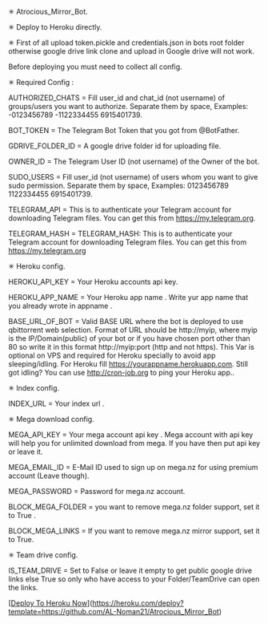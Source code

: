 ✳ Atrocious_Mirror_Bot.

✳ Deploy to Heroku directly.

✳ First of all upload token.pickle and credentials.json in bots root folder otherwise google drive link clone and upload in Google drive will not work.

Before deploying you must need to collect all config.

✳ Required Config :

AUTHORIZED_CHATS = Fill user_id and chat_id (not username) of groups/users you want to authorize. Separate them by space, Examples: -0123456789 -1122334455 6915401739.

BOT_TOKEN = The Telegram Bot Token that you got from @BotFather.

GDRIVE_FOLDER_ID = A google drive folder id for uploading file.

OWNER_ID = The Telegram User ID (not username) of the Owner of the bot.

SUDO_USERS = Fill user_id (not username) of users whom you want to give sudo permission. Separate them by space, Examples: 0123456789 1122334455 6915401739.

TELEGRAM_API = This is to authenticate your Telegram account for downloading Telegram files. You can get this from https://my.telegram.org.

TELEGRAM_HASH = TELEGRAM_HASH: This is to authenticate your Telegram account for downloading Telegram files. You can get this from https://my.telegram.org


✳ Heroku config. 

HEROKU_API_KEY = Your Heroku accounts api key.

HEROKU_APP_NAME = Your Heroku app name . Write yur app name that you already wrote in appname .

BASE_URL_OF_BOT = Valid BASE URL where the bot is deployed to use qbittorrent web selection. Format of URL should be http://myip, where myip is the IP/Domain(public) of your bot or if you have chosen port other than 80 so write it in this format http://myip:port (http and not https). This Var is optional on VPS and required for Heroku specially to avoid app sleeping/idling. For Heroku fill https://yourappname.herokuapp.com. Still got idling? You can use http://cron-job.org to ping your Heroku app..


✳ Index config. 

INDEX_URL = Your index url .


✳ Mega download config.

MEGA_API_KEY = Your mega account api key . Mega account with api key will help you for unlimited download from mega. If you have then put api key or leave it.

MEGA_EMAIL_ID = E-Mail ID used to sign up on mega.nz for using premium account (Leave though).

MEGA_PASSWORD = Password for mega.nz account. 

BLOCK_MEGA_FOLDER = you want to remove mega.nz folder support, set it to True .

BLOCK_MEGA_LINKS = If you want to remove mega.nz mirror support, set it to True.

✳ Team drive config. 

IS_TEAM_DRIVE = Set to False or leave it empty to get public google drive links else True so only who have access to your Folder/TeamDrive can open the links. 


[[Deploy To Heroku Now](https://www.herokucdn.com/deploy/button.svg)](https://heroku.com/deploy?template=https://github.com/AL-Noman21/Atrocious_Mirror_Bot)
